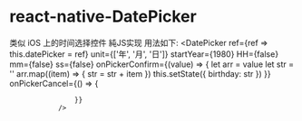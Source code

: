 # react-native-DatePicker
类似 iOS 上的时间选择控件 純JS实现
用法如下:
 <DatePicker ref={ref => this.datePicker = ref}
                    unit={['年', '月', '日']}
                    startYear={1980}
                    HH={false}
                    mm={false}
                    ss={false}
                    onPickerConfirm={(value) => {
                        let arr = value
                        let str = ''
                        arr.map((item) => {
                            str = str + item
                        })
                        this.setState({ birthday: str })
                    }}
                    onPickerCancel={() => {

                    }}
                />
                
                
       
